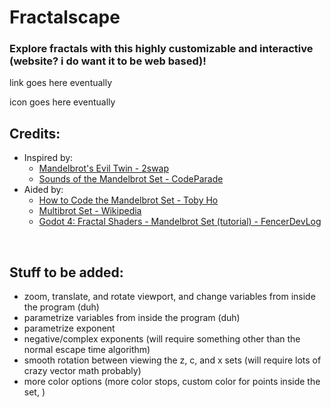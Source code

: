 # Fractalscape

### Explore fractals with this highly customizable and interactive (website? i do want it to be web based)!

link goes here eventually

icon goes here eventually

## Credits:

* Inspired by: 
  * [Mandelbrot's Evil Twin - 2swap](https://www.youtube.com/watch?v=Ed1gsyxxwM0)
  * [Sounds of the Mandelbrot Set - CodeParade](https://www.youtube.com/watch?v=GiAj9WW1OfQ)
* Aided by:
  * [How to Code the Mandelbrot Set - Toby Ho](https://www.youtube.com/playlist?list=PLSq9OFrD2Q3DXbBbW4xjjtW6QjAT8J00H)
  * [Multibrot Set - Wikipedia](https://en.wikipedia.org/wiki/Multibrot_set)
  * [Godot 4: Fractal Shaders - Mandelbrot Set (tutorial) - FencerDevLog](https://www.youtube.com/watch?v=ulQMXw5KALo)

<br>

## Stuff to be added:

* zoom, translate, and rotate viewport, and change variables from inside the program (duh)
* parametrize variables from inside the program (duh)
* parametrize exponent
* negative/complex exponents (will require something other than the normal escape time algorithm)
* smooth rotation between viewing the z, c, and x sets (will require lots of crazy vector math probably)
* more color options (more color stops, custom color for points inside the set, )
